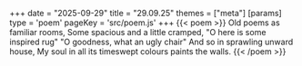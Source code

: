 +++
date = "2025-09-29"
title = "29.09.25"
themes = ["meta"]
[params]
  type = 'poem'
  pageKey = 'src/poem.js'
+++
{{< poem >}}
Old poems as familiar rooms,
Some spacious and a little cramped,
"O here is some inspired rug"
"O goodness, what an ugly chair"
And so in sprawling unward house,
My soul in all its timeswept colours paints the walls.
{{< /poem >}}